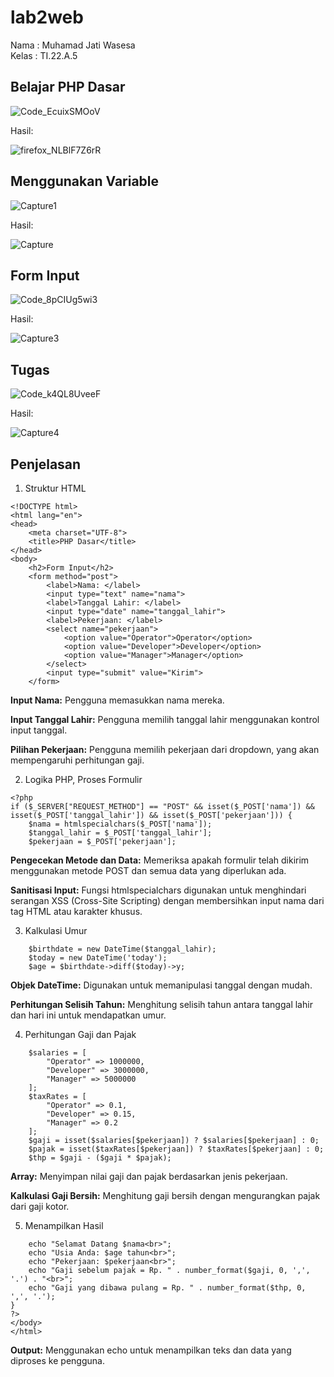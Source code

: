 # lab2web
Nama : Muhamad Jati Wasesa <br>
Kelas : TI.22.A.5

## Belajar PHP Dasar
![Code_EcuixSMOoV](https://github.com/steprtm/lab2web/assets/129705802/a5dded82-7a92-49bc-9d3e-fb7a32bd45b3)


Hasil:


![firefox_NLBlF7Z6rR](https://github.com/steprtm/lab2web/assets/129705802/bc3adfcf-c6b5-44bd-85bc-a0cf7da6cf47)

## Menggunakan Variable
![Capture1](https://github.com/Muhjat7/Lab2Web/assets/129918243/53044424-aec6-4f48-9b8a-efccf2084f79)

Hasil:

![Capture](https://github.com/Muhjat7/Lab2Web/assets/129918243/eba7fa82-85a1-4c0f-a5a2-abb1a81067f2)

## Form Input
![Code_8pCIUg5wi3](https://github.com/steprtm/lab2web/assets/129705802/a06d70eb-ac57-499b-aa90-8adaeca21364)

Hasil:

![Capture3](https://github.com/Muhjat7/Lab2Web/assets/129918243/b7a27aab-91a9-4b8e-a622-a08a105ddf5e)


## Tugas
![Code_k4QL8UveeF](https://github.com/steprtm/lab2web/assets/129705802/35797c5a-5da3-4716-b973-01370e6899d4)

Hasil:


![Capture4](https://github.com/Muhjat7/Lab2Web/assets/129918243/419ab833-3e6f-4a39-a99d-50a844965e48)


## Penjelasan
1. Struktur HTML
```
<!DOCTYPE html>
<html lang="en">
<head>
    <meta charset="UTF-8">
    <title>PHP Dasar</title>
</head>
<body>
    <h2>Form Input</h2>
    <form method="post">
        <label>Nama: </label>
        <input type="text" name="nama">
        <label>Tanggal Lahir: </label>
        <input type="date" name="tanggal_lahir">
        <label>Pekerjaan: </label>
        <select name="pekerjaan">
            <option value="Operator">Operator</option>
            <option value="Developer">Developer</option>
            <option value="Manager">Manager</option>
        </select>
        <input type="submit" value="Kirim">
    </form>
```
**Input Nama:** Pengguna memasukkan nama mereka.

**Input Tanggal Lahir:** Pengguna memilih tanggal lahir menggunakan kontrol input tanggal.

**Pilihan Pekerjaan:** Pengguna memilih pekerjaan dari dropdown, yang akan mempengaruhi perhitungan gaji.

2. Logika PHP, Proses Formulir
```
<?php
if ($_SERVER["REQUEST_METHOD"] == "POST" && isset($_POST['nama']) && isset($_POST['tanggal_lahir']) && isset($_POST['pekerjaan'])) {
    $nama = htmlspecialchars($_POST['nama']);
    $tanggal_lahir = $_POST['tanggal_lahir'];
    $pekerjaan = $_POST['pekerjaan'];
```
**Pengecekan Metode dan Data:** Memeriksa apakah formulir telah dikirim menggunakan metode POST dan semua data yang diperlukan ada.

**Sanitisasi Input:** Fungsi htmlspecialchars digunakan untuk menghindari serangan XSS (Cross-Site Scripting) dengan membersihkan input nama dari tag HTML atau karakter khusus.

3. Kalkulasi Umur
```
    $birthdate = new DateTime($tanggal_lahir);
    $today = new DateTime('today');
    $age = $birthdate->diff($today)->y;
```
**Objek DateTime:** Digunakan untuk memanipulasi tanggal dengan mudah.

**Perhitungan Selisih Tahun:** Menghitung selisih tahun antara tanggal lahir dan hari ini untuk mendapatkan umur.

4. Perhitungan Gaji dan Pajak
```
    $salaries = [
        "Operator" => 1000000,
        "Developer" => 3000000,
        "Manager" => 5000000
    ];
    $taxRates = [
        "Operator" => 0.1,
        "Developer" => 0.15,
        "Manager" => 0.2
    ];
    $gaji = isset($salaries[$pekerjaan]) ? $salaries[$pekerjaan] : 0;
    $pajak = isset($taxRates[$pekerjaan]) ? $taxRates[$pekerjaan] : 0;
    $thp = $gaji - ($gaji * $pajak);
```

**Array:** Menyimpan nilai gaji dan pajak berdasarkan jenis pekerjaan.

**Kalkulasi Gaji Bersih:** Menghitung gaji bersih dengan mengurangkan pajak dari gaji kotor.

5. Menampilkan Hasil
```
    echo "Selamat Datang $nama<br>";
    echo "Usia Anda: $age tahun<br>";
    echo "Pekerjaan: $pekerjaan<br>";
    echo "Gaji sebelum pajak = Rp. " . number_format($gaji, 0, ',', '.') . "<br>";
    echo "Gaji yang dibawa pulang = Rp. " . number_format($thp, 0, ',', '.');
}
?>
</body>
</html>
```
**Output:** Menggunakan echo untuk menampilkan teks dan data yang diproses ke pengguna.




